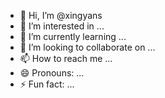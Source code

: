- 👋 Hi, I’m @xingyans
- 👀 I’m interested in ...
- 🌱 I’m currently learning ...
- 💞️ I’m looking to collaborate on ...
- 📫 How to reach me ...
- 😄 Pronouns: ...
- ⚡ Fun fact: ...

<!---
xingyans/xingyans is a ✨ special ✨ repository because its `README.md` (this file) appears on your GitHub profile.
You can click the Preview link to take a look at your changes.
--->

